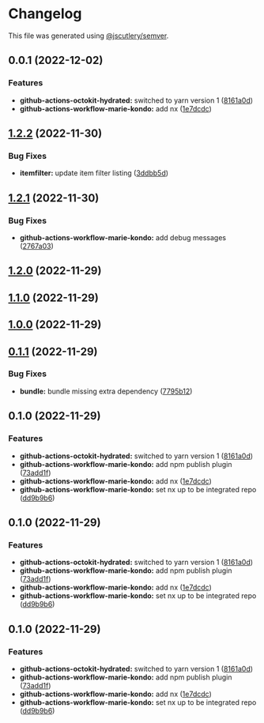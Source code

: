 # Changelog

This file was generated using [@jscutlery/semver](https://github.com/jscutlery/semver).

## 0.0.1 (2022-12-02)


### Features

* **github-actions-octokit-hydrated:** switched to yarn version 1 ([8161a0d](https://github.com-jamie-wearsafe/Broadshield/actions-toolkit/commit/8161a0dbf40693e96dbfae80277c54ac3006d98d))
* **github-actions-workflow-marie-kondo:** add nx ([1e7dcdc](https://github.com-jamie-wearsafe/Broadshield/actions-toolkit/commit/1e7dcdc2eb8f750f8320081b6447216d931ca494))

## [1.2.2](https://github.com-jamie-wearsafe/Broadshield/actions-toolkit/compare/github-actions-core-typed-inputs-1.2.1...github-actions-core-typed-inputs-1.2.2) (2022-11-30)


### Bug Fixes

* **itemfilter:** update item filter listing ([3ddbb5d](https://github.com-jamie-wearsafe/Broadshield/actions-toolkit/commit/3ddbb5da7071cac72ca059d6e3d9b6411b545b33))

## [1.2.1](https://github.com-jamie-wearsafe/Broadshield/actions-toolkit/compare/github-actions-core-typed-inputs-1.2.0...github-actions-core-typed-inputs-1.2.1) (2022-11-30)


### Bug Fixes

* **github-actions-workflow-marie-kondo:** add debug messages ([2767a03](https://github.com-jamie-wearsafe/Broadshield/actions-toolkit/commit/2767a030a5ca3e5fa534c8b07549cf969909c836))

## [1.2.0](https://github.com-jamie-wearsafe/Broadshield/actions-toolkit/compare/github-actions-core-typed-inputs-1.1.0...github-actions-core-typed-inputs-1.2.0) (2022-11-29)

## [1.1.0](https://github.com-jamie-wearsafe/Broadshield/actions-toolkit/compare/github-actions-core-typed-inputs-1.0.0...github-actions-core-typed-inputs-1.1.0) (2022-11-29)

## [1.0.0](https://github.com-jamie-wearsafe/Broadshield/actions-toolkit/compare/github-actions-core-typed-inputs-0.1.1...github-actions-core-typed-inputs-1.0.0) (2022-11-29)

## [0.1.1](https://github.com-jamie-wearsafe/Broadshield/actions-toolkit/compare/github-actions-core-typed-inputs-0.1.0...github-actions-core-typed-inputs-0.1.1) (2022-11-29)


### Bug Fixes

* **bundle:** bundle missing extra dependency ([7795b12](https://github.com-jamie-wearsafe/Broadshield/actions-toolkit/commit/7795b126e7917706da6202e32baf319b7b52fc26))

## 0.1.0 (2022-11-29)


### Features

* **github-actions-octokit-hydrated:** switched to yarn version 1 ([8161a0d](https://github.com-jamie-wearsafe/Broadshield/actions-toolkit/commit/8161a0dbf40693e96dbfae80277c54ac3006d98d))
* **github-actions-workflow-marie-kondo:** add npm publish plugin ([73add1f](https://github.com-jamie-wearsafe/Broadshield/actions-toolkit/commit/73add1f4a2e4bf0ce4ee3459419e30065dc3ef88))
* **github-actions-workflow-marie-kondo:** add nx ([1e7dcdc](https://github.com-jamie-wearsafe/Broadshield/actions-toolkit/commit/1e7dcdc2eb8f750f8320081b6447216d931ca494))
* **github-actions-workflow-marie-kondo:** set nx up to be integrated repo ([dd9b9b6](https://github.com-jamie-wearsafe/Broadshield/actions-toolkit/commit/dd9b9b6d907d1eb14e33447d8972934ca97104dd))

## 0.1.0 (2022-11-29)


### Features

* **github-actions-octokit-hydrated:** switched to yarn version 1 ([8161a0d](https://github.com-jamie-wearsafe/Broadshield/actions-toolkit/commit/8161a0dbf40693e96dbfae80277c54ac3006d98d))
* **github-actions-workflow-marie-kondo:** add npm publish plugin ([73add1f](https://github.com-jamie-wearsafe/Broadshield/actions-toolkit/commit/73add1f4a2e4bf0ce4ee3459419e30065dc3ef88))
* **github-actions-workflow-marie-kondo:** add nx ([1e7dcdc](https://github.com-jamie-wearsafe/Broadshield/actions-toolkit/commit/1e7dcdc2eb8f750f8320081b6447216d931ca494))
* **github-actions-workflow-marie-kondo:** set nx up to be integrated repo ([dd9b9b6](https://github.com-jamie-wearsafe/Broadshield/actions-toolkit/commit/dd9b9b6d907d1eb14e33447d8972934ca97104dd))

## 0.1.0 (2022-11-29)


### Features

* **github-actions-octokit-hydrated:** switched to yarn version 1 ([8161a0d](https://github.com-jamie-wearsafe/Broadshield/actions-toolkit/commit/8161a0dbf40693e96dbfae80277c54ac3006d98d))
* **github-actions-workflow-marie-kondo:** add npm publish plugin ([73add1f](https://github.com-jamie-wearsafe/Broadshield/actions-toolkit/commit/73add1f4a2e4bf0ce4ee3459419e30065dc3ef88))
* **github-actions-workflow-marie-kondo:** add nx ([1e7dcdc](https://github.com-jamie-wearsafe/Broadshield/actions-toolkit/commit/1e7dcdc2eb8f750f8320081b6447216d931ca494))
* **github-actions-workflow-marie-kondo:** set nx up to be integrated repo ([dd9b9b6](https://github.com-jamie-wearsafe/Broadshield/actions-toolkit/commit/dd9b9b6d907d1eb14e33447d8972934ca97104dd))
